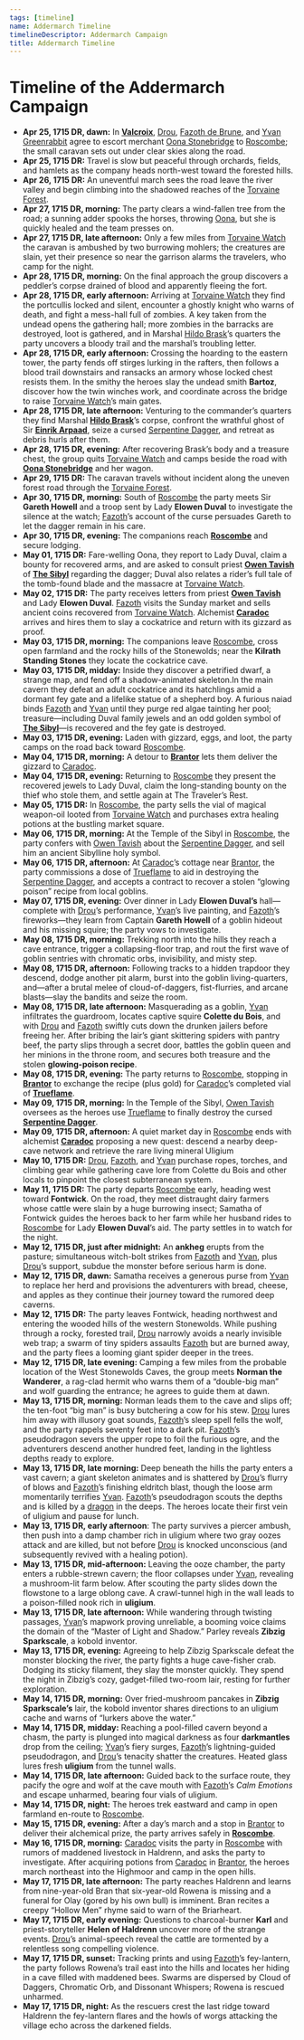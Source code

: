 ```yaml
---
tags: [timeline]
name: Addermarch Timeline
timelineDescriptor: Addermarch Campaign
title: Addermarch Timeline
---
```


# Timeline of the Addermarch Campaign

- **Apr 25, 1715 DR, dawn:** In **[Valcroix](<../../gazetteer/greater-sembara/addermarch/valcroix.md>)**, [Drou](<../../people/pcs/addermarch/drou.md>), [Fazoth de Brune](<../../people/pcs/addermarch/fazoth-de-brune.md>), and [Yvan Greenrabbit](<../../people/pcs/addermarch/yvan-greenrabbit.md>) agree to escort merchant [Oona Stonebridge](<../../people/halflings/oona-stonebridge.md>) to [Roscombe](<../../gazetteer/greater-sembara/addermarch/roscombe.md>); the small caravan sets out under clear skies along the road.
- **Apr 25, 1715 DR:** Travel is slow but peaceful through orchards, fields, and hamlets as the company heads north-west toward the forested hills.
- **Apr 26, 1715 DR:** An uneventful march sees the road leave the river valley and begin climbing into the shadowed reaches of the [Torvaine Forest](<../../gazetteer/greater-sembara/addermarch/torvaine-forest.md>).
- **Apr 27, 1715 DR, morning:** The party clears a wind-fallen tree from the road; a sunning adder spooks the horses, throwing [Oona](<../../people/halflings/oona-stonebridge.md>), but she is quickly healed and the team presses on.
- **Apr 27, 1715 DR, late afternoon:** Only a few miles from [Torvaine Watch](<../../gazetteer/greater-sembara/addermarch/torvaine-watch.md>) the caravan is ambushed by two burrowing mohlers; the creatures are slain, yet their presence so near the garrison alarms the travelers, who camp for the night.
- **Apr 28, 1715 DR, morning:** On the final approach the group discovers a peddler’s corpse drained of blood and apparently fleeing the fort.
- **Apr 28, 1715 DR, early afternoon:** Arriving at [Torvaine Watch](<../../gazetteer/greater-sembara/addermarch/torvaine-watch.md>) they find the portcullis locked and silent, encounter a ghostly knight who warns of death, and fight a mess-hall full of zombies. A key taken from the undead opens the gathering hall; more zombies in the barracks are destroyed, loot is gathered, and in Marshal [Hildo Brask](<../../people/addermarians/hildo-brask.md>)’s quarters the party uncovers a bloody trail and the marshal’s troubling letter.
- **Apr 28, 1715 DR, early afternoon:** Crossing the hoarding to the eastern tower, the party fends off stirges lurking in the rafters, then follows a blood trail downstairs and ransacks an armory whose locked chest resists them. In the smithy the heroes slay the undead smith **Bartoz**, discover how the twin winches work, and coordinate across the bridge to raise [Torvaine Watch](<../../gazetteer/greater-sembara/addermarch/torvaine-watch.md>)’s main gates.
- **Apr 28, 1715 DR, late afternoon:** Venturing to the commander’s quarters they find Marshal **[Hildo Brask](<../../people/addermarians/hildo-brask.md>)**’s corpse, confront the wrathful ghost of Sir **[Einrik Arpaad](<../../people/addermarians/einrik-arpaad.md>)**, seize a cursed [Serpentine Dagger](<../../things/magic-items/serpentine-dagger.md>), and retreat as debris hurls after them.
- **Apr 28, 1715 DR, evening:** After recovering Brask’s body and a treasure chest, the group quits [Torvaine Watch](<../../gazetteer/greater-sembara/addermarch/torvaine-watch.md>) and camps beside the road with **[Oona Stonebridge](<../../people/halflings/oona-stonebridge.md>)** and her wagon.
- **Apr 29, 1715 DR:** The caravan travels without incident along the uneven forest road through the [Torvaine Forest](<../../gazetteer/greater-sembara/addermarch/torvaine-forest.md>).
- **Apr 30, 1715 DR, morning:** South of [Roscombe](<../../gazetteer/greater-sembara/addermarch/roscombe.md>) the party meets Sir **Gareth Howell** and a troop sent by Lady **Elowen Duval** to investigate the silence at the watch; [Fazoth](<../../people/pcs/addermarch/fazoth-de-brune.md>)’s account of the curse persuades Gareth to let the dagger remain in his care.
- **Apr 30, 1715 DR, evening:** The companions reach **[Roscombe](<../../gazetteer/greater-sembara/addermarch/roscombe.md>)** and secure lodging.
- **May 01, 1715 DR:** Fare-welling Oona, they report to Lady Duval, claim a bounty for recovered arms, and are asked to consult priest **[Owen Tavish](<../../people/addermarians/owen-tavish.md>)** of **[The Sibyl](<../../gods-and-religions/gods/incorporeal-gods/mos-numena-pantheon/the-sibyl.md>)** regarding the dagger; Duval also relates a rider’s full tale of the tomb-found blade and the massacre at [Torvaine Watch](<../../gazetteer/greater-sembara/addermarch/torvaine-watch.md>).
- **May 02, 1715 DR:** The party receives letters from priest **[Owen Tavish](<../../people/addermarians/owen-tavish.md>)** and Lady **Elowen Duval**. [Fazoth](<../../people/pcs/addermarch/fazoth-de-brune.md>) visits the Sunday market and sells ancient coins recovered from [Torvaine Watch](<../../gazetteer/greater-sembara/addermarch/torvaine-watch.md>). Alchemist **[Caradoc](<../../people/addermarians/caradoc.md>)** arrives and hires them to slay a cockatrice and return with its gizzard as proof.
- **May 03, 1715 DR, morning:** The companions leave [Roscombe](<../../gazetteer/greater-sembara/addermarch/roscombe.md>), cross open farmland and the rocky hills of the Stonewolds; near the **Kilrath Standing Stones** they locate the cockatrice cave.
- **May 03, 1715 DR, midday:** Inside they discover a petrified dwarf, a strange map, and fend off a shadow-animated skeleton.In the main cavern they defeat an adult cockatrice and its hatchlings amid a dormant fey gate and a lifelike statue of a shepherd boy. A furious naiad binds [Fazoth](<../../people/pcs/addermarch/fazoth-de-brune.md>) and [Yvan](<../../people/pcs/addermarch/yvan-greenrabbit.md>) until they purge red algae tainting her pool; treasure—including Duval family jewels and an odd golden symbol of **[The Sibyl](<../../gods-and-religions/gods/incorporeal-gods/mos-numena-pantheon/the-sibyl.md>)**—is recovered and the fey gate is destroyed.
- **May 03, 1715 DR, evening:** Laden with gizzard, eggs, and loot, the party camps on the road back toward [Roscombe](<../../gazetteer/greater-sembara/addermarch/roscombe.md>).
- **May 04, 1715 DR, morning:** A detour to **[Brantor](<../../gazetteer/greater-sembara/addermarch/brantor.md>)** lets them deliver the gizzard to [Caradoc](<../../people/addermarians/caradoc.md>).
- **May 04, 1715 DR, evening:** Returning to [Roscombe](<../../gazetteer/greater-sembara/addermarch/roscombe.md>) they present the recovered jewels to Lady Duval, claim the long-standing bounty on the thief who stole them, and settle again at The Traveler’s Rest.
- **May 05, 1715 DR:** In [Roscombe](<../../gazetteer/greater-sembara/addermarch/roscombe.md>), the party sells the vial of magical weapon-oil looted from [Torvaine Watch](<../../gazetteer/greater-sembara/addermarch/torvaine-watch.md>) and purchases extra healing potions at the bustling market square.
- **May 06, 1715 DR, morning:** At the Temple of the Sibyl in [Roscombe](<../../gazetteer/greater-sembara/addermarch/roscombe.md>), the party confers with [Owen Tavish](<../../people/addermarians/owen-tavish.md>) about the [Serpentine Dagger](<../../things/magic-items/serpentine-dagger.md>), and sell him an ancient Sibylline holy symbol.
- **May 06, 1715 DR, afternoon:** At [Caradoc](<../../people/addermarians/caradoc.md>)’s cottage near [Brantor](<../../gazetteer/greater-sembara/addermarch/brantor.md>), the party commissions a dose of [Trueflame](<../../things/materials/trueflame.md>) to aid in destroying the [Serpentine Dagger](<../../things/magic-items/serpentine-dagger.md>), and accepts a contract to recover a stolen “glowing poison” recipe from local goblins.
- **May 07, 1715 DR, evening:** Over dinner in Lady **Elowen Duval’s** hall—complete with [Drou](<../../people/pcs/addermarch/drou.md>)’s performance, [Yvan](<../../people/pcs/addermarch/yvan-greenrabbit.md>)’s live painting, and [Fazoth](<../../people/pcs/addermarch/fazoth-de-brune.md>)’s fireworks—they learn from Captain **Gareth Howell** of a goblin hideout and his missing squire; the party vows to investigate.
- **May 08, 1715 DR, morning:** Trekking north into the hills they reach a cave entrance, trigger a collapsing-floor trap, and rout the first wave of goblin sentries with chromatic orbs, invisibility, and misty step.
- **May 08, 1715 DR, afternoon:** Following tracks to a hidden trapdoor they descend, dodge another pit alarm, burst into the goblin living-quarters, and—after a brutal melee of cloud-of-daggers, fist-flurries, and arcane blasts—slay the bandits and seize the room.
- **May 08, 1715 DR, late afternoon:** Masquerading as a goblin, [Yvan](<../../people/pcs/addermarch/yvan-greenrabbit.md>) infiltrates the guardroom, locates captive squire **Colette du Bois**, and with [Drou](<../../people/pcs/addermarch/drou.md>) and [Fazoth](<../../people/pcs/addermarch/fazoth-de-brune.md>) swiftly cuts down the drunken jailers before freeing her. After bribing the lair’s giant skittering spiders with pantry beef, the party slips through a secret door, battles the goblin queen and her minions in the throne room, and secures both treasure and the stolen **glowing-poison recipe**.
- **May 08, 1715 DR, evening:** The party returns to [Roscombe](<../../gazetteer/greater-sembara/addermarch/roscombe.md>), stopping in **[Brantor](<../../gazetteer/greater-sembara/addermarch/brantor.md>)** to exchange the recipe (plus gold) for [Caradoc](<../../people/addermarians/caradoc.md>)’s completed vial of **[Trueflame](<../../things/materials/trueflame.md>)**.
- **May 09, 1715 DR, morning:** In the Temple of the Sibyl, [Owen Tavish](<../../people/addermarians/owen-tavish.md>) oversees as the heroes use [Trueflame](<../../things/materials/trueflame.md>) to finally destroy the cursed **[Serpentine Dagger](<../../things/magic-items/serpentine-dagger.md>)**.
- **May 09, 1715 DR, afternoon:** A quiet market day in [Roscombe](<../../gazetteer/greater-sembara/addermarch/roscombe.md>) ends with alchemist **[Caradoc](<../../people/addermarians/caradoc.md>)** proposing a new quest: descend a nearby deep-cave network and retrieve the rare living mineral Uligium
- **May 10, 1715 DR:** [Drou](<../../people/pcs/addermarch/drou.md>), [Fazoth](<../../people/pcs/addermarch/fazoth-de-brune.md>), and [Yvan](<../../people/pcs/addermarch/yvan-greenrabbit.md>) purchase ropes, torches, and climbing gear while gathering cave lore from Colette du Bois and other locals to pinpoint the closest subterranean system.
- **May 11, 1715 DR:** The party departs [Roscombe](<../../gazetteer/greater-sembara/addermarch/roscombe.md>) early, heading west toward **Fontwick**. On the road, they meet distraught dairy farmers whose cattle were slain by a huge burrowing insect; Samatha of Fontwick guides the heroes back to her farm while her husband rides to [Roscombe](<../../gazetteer/greater-sembara/addermarch/roscombe.md>) for Lady **Elowen Duval**’s aid. The party settles in to watch for the night.
- **May 12, 1715 DR, just after midnight:** An **ankheg** erupts from the pasture; simultaneous witch-bolt strikes from [Fazoth](<../../people/pcs/addermarch/fazoth-de-brune.md>) and [Yvan](<../../people/pcs/addermarch/yvan-greenrabbit.md>), plus [Drou](<../../people/pcs/addermarch/drou.md>)’s support, subdue the monster before serious harm is done.
- **May 12, 1715 DR, dawn:** Samatha receives a generous purse from [Yvan](<../../people/pcs/addermarch/yvan-greenrabbit.md>) to replace her herd and provisions the adventurers with bread, cheese, and apples as they continue their journey toward the rumored deep caverns.
- **May 12, 1715 DR:** The party leaves Fontwick, heading northwest and entering the wooded hills of the western Stonewolds. While pushing through a rocky, forested trail, [Drou](<../../people/pcs/addermarch/drou.md>) narrowly avoids a nearly invisible web trap; a swarm of tiny spiders assaults [Fazoth](<../../people/pcs/addermarch/fazoth-de-brune.md>) but are burned away, and the party flees a looming giant spider deeper in the trees.
- **May 12, 1715 DR, late evening:** Camping a few miles from the probable location of the West Stonewolds Caves, the group meets **Norman the Wanderer**, a rag-clad hermit who warns them of a “double-big man” and wolf guarding the entrance; he agrees to guide them at dawn.
- **May 13, 1715 DR, morning:** Norman leads them to the cave and slips off; the ten-foot “big man” is busy butchering a cow for his stew. [Drou](<../../people/pcs/addermarch/drou.md>) lures him away with illusory goat sounds, [Fazoth](<../../people/pcs/addermarch/fazoth-de-brune.md>)’s sleep spell fells the wolf, and the party rappels seventy feet into a dark pit. [Fazoth](<../../people/pcs/addermarch/fazoth-de-brune.md>)’s pseudodragon severs the upper rope to foil the furious ogre, and the adventurers descend another hundred feet, landing in the lightless depths ready to explore.
- **May 13, 1715 DR, late morning:** Deep beneath the hills the party enters a vast cavern; a giant skeleton animates and is shattered by [Drou](<../../people/pcs/addermarch/drou.md>)’s flurry of blows and [Fazoth](<../../people/pcs/addermarch/fazoth-de-brune.md>)’s finishing eldritch blast, though the loose arm momentarily terrifies [Yvan](<../../people/pcs/addermarch/yvan-greenrabbit.md>). [Fazoth](<../../people/pcs/addermarch/fazoth-de-brune.md>)’s pseudodragon scouts the depths and is killed by a [dragon](<../../species/unusual-species/dragons.md>) in the deeps. The heroes locate their first vein of uligium and pause for lunch.
- **May 13, 1715 DR, early afternoon**: The party survives a piercer ambush, then push into a damp chamber rich in uligium where two gray oozes attack and are killed, but not before [Drou](<../../people/pcs/addermarch/drou.md>) is knocked unconscious (and subsequently revived with a healing potion).
- **May 13, 1715 DR, mid-afternoon:** Leaving the ooze chamber, the party enters a rubble-strewn cavern; the floor collapses under [Yvan](<../../people/pcs/addermarch/yvan-greenrabbit.md>), revealing a mushroom-lit farm below. After scouting the party slides down the flowstone to a large oblong cave. A crawl-tunnel high in the wall leads to a poison-filled nook rich in **uligium**.
- **May 13, 1715 DR, late afternoon:** While wandering through twisting passages, [Yvan](<../../people/pcs/addermarch/yvan-greenrabbit.md>)’s mapwork proving unreliable, a booming voice claims the domain of the “Master of Light and Shadow.” Parley reveals **Zibzig Sparkscale**, a kobold inventor.
- **May 13, 1715 DR, evening:** Agreeing to help Zibzig Sparkscale defeat the monster blocking the river, the party fights a huge cave-fisher crab. Dodging its sticky filament, they slay the monster quickly. They spend the night in Zibzig’s cozy, gadget-filled two-room lair, resting for further exploration.
- **May 14, 1715 DR, morning:** Over fried-mushroom pancakes in **Zibzig Sparkscale’s** lair, the kobold inventor shares directions to an uligium cache and warns of “lurkers above the water.”
- **May 14, 1715 DR, midday:** Reaching a pool-filled cavern beyond a chasm, the party is plunged into magical darkness as four **darkmantles** drop from the ceiling; [Yvan](<../../people/pcs/addermarch/yvan-greenrabbit.md>)’s fiery surges, [Fazoth](<../../people/pcs/addermarch/fazoth-de-brune.md>)’s lightning-guided pseudodragon, and [Drou](<../../people/pcs/addermarch/drou.md>)’s tenacity shatter the creatures. Heated glass lures fresh **uligium** from the tunnel walls.
- **May 14, 1715 DR, late afternoon:** Guided back to the surface route, they pacify the ogre and wolf at the cave mouth with [Fazoth](<../../people/pcs/addermarch/fazoth-de-brune.md>)’s _Calm Emotions_ and escape unharmed, bearing four vials of uligium.
- **May 14, 1715 DR, night:** The heroes trek eastward and camp in open farmland en-route to [Roscombe](<../../gazetteer/greater-sembara/addermarch/roscombe.md>).
- **May 15, 1715 DR, evening:** After a day’s march and a stop in [Brantor](<../../gazetteer/greater-sembara/addermarch/brantor.md>) to deliver their alchemical prize, the party arrives safely in **[Roscombe](<../../gazetteer/greater-sembara/addermarch/roscombe.md>)**.
- **May 16, 1715 DR, morning:** [Caradoc](<../../people/addermarians/caradoc.md>) visits the party in [Roscombe](<../../gazetteer/greater-sembara/addermarch/roscombe.md>) with rumors of maddened livestock in Haldrenn, and asks the party to investigate.  After acquiring potions from [Caradoc](<../../people/addermarians/caradoc.md>) in [Brantor](<../../gazetteer/greater-sembara/addermarch/brantor.md>), the heroes march northeast into the Highmoor and camp in the open hills.
- **May 17, 1715 DR, late afternoon:** The party reaches Haldrenn and learns from nine-year-old Bran that six-year-old Rowena is missing and a funeral for Olay (gored by his own bull) is imminent. Bran recites a creepy “Hollow Men” rhyme said to warn of the Briarheart.
- **May 17, 1715 DR, early evening:** Questions to charcoal-burner **Karl** and priest-storyteller **Helen of Haldrenn** uncover more of the strange events. [Drou](<../../people/pcs/addermarch/drou.md>)’s animal-speech reveal the cattle are tormented by a relentless song compelling violence.
- **May 17, 1715 DR, sunset:** Tracking prints and using [Fazoth](<../../people/pcs/addermarch/fazoth-de-brune.md>)’s fey-lantern, the party follows Rowena’s trail east into the hills and locates her hiding in a cave filled with maddened bees. Swarms are dispersed by Cloud of Daggers, Chromatic Orb, and Dissonant Whispers; Rowena is rescued unharmed.
- **May 17, 1715 DR, night:** As the rescuers crest the last ridge toward Haldrenn the fey-lantern flares and the howls of worgs attacking the village echo across the darkened fields.

